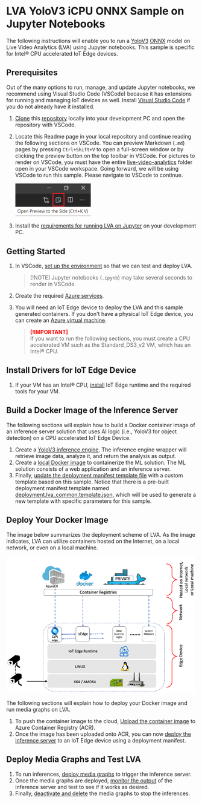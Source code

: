 # LVA YoloV3 iCPU ONNX Sample on Jupyter Notebooks 
The following instructions will enable you to run a [YoloV3](http://pjreddie.com/darknet/yolo/) [ONNX](http://onnx.ai/) model on Live Video Analytics (LVA) using Jupyter notebooks. This sample is specific for Intel® CPU accelerated IoT Edge devices. 

## Prerequisites
Out of the many options to run, manage, and update Jupyter notebooks, we recommend using Visual Studio Code (VSCode) because it has extensions for running and managing IoT devices as well. Install [Visual Studio Code](https://code.visualstudio.com/docs/setup/setup-overview) if you do not already have it installed. 

1. [Clone](https://code.visualstudio.com/Docs/editor/versioncontrol#_cloning-a-repository) this [repository](/../../) locally into your development PC and open the repository with VSCode. 
2. Locate this Readme page in your local repository and continue reading the following sections on VSCode. You can preview Markdown (`.md`) pages by pressing `Ctrl+Shift+V` to open a full-screen window or by clicking the preview button on the top toolbar in VSCode. For pictures to render on VSCode, you must have the entire [live-video-analytics](/../..) folder open in your VSCode workspace. Going forward, we will be using VSCode to run this sample. Please navigate to VSCode to continue. 
   
   <img src="../../../../../../images/_markdown_preview.png" width=200px/> 
   <br>

3. Install the [requirements for running LVA on Jupyter](../../../common/requirements.md) on your development PC.

## Getting Started
1. In VSCode, [set up the environment](../../../common/setup_environment.ipynb) so that we can test and deploy LVA.
   ><span>[!NOTE]</span>
   >Jupyter notebooks (`.ipynb`) may take several seconds to render in VSCode.
2. Create the required [Azure services](../../../common/create_azure_services.ipynb).
3. You will need an IoT Edge device to deploy the LVA and this sample generated containers. If you don't have a physical IoT Edge device, you can create an [Azure virtual machine](../../../common/create_azure_vm.ipynb).

    > <span style="color:red; font-weight:bold"> [!IMPORTANT] </span>  
    > If you want to run the following sections, you must create a CPU accelerated VM such as the Standard_DS3_v2 VM, which has an Intel® CPU.

<!--
    Change the following steps based on specific instructions.
-->

## Install Drivers for IoT Edge Device
1. If your VM has an Intel® CPU, [install](../../../common/install_iotedge_runtime_cpu.md) IoT Edge runtime and the required tools for your VM. 

## Build a Docker Image of the Inference Server
The following sections will explain how to build a Docker container image of an inference server solution that uses AI logic (i.e., YoloV3 for object detection) on a CPU accelerated IoT Edge Device.
1. Create a [YoloV3 inference engine](create_yolov3_icpu_inference_engine.ipynb). The inference engine wrapper will retrieve image data, analyze it, and return the analysis as output.
2. Create a [local Docker image](create_yolov3_icpu_container_image.ipynb) to containerize the ML solution. The ML solution consists of a web application and an inference server.
3. Finally, [update the deployment manifest template file](create_yolov3_icpu_deployment_manifest.ipynb) with a custom template based on this sample. Notice that there is a pre-built deployment manifest template named [deployment.lva_common.template.json](../../../common/deployment.lva_common.template.json), which will be used to generate a new template with specific parameters for this sample.

## Deploy Your Docker Image
The image below summarizes the deployment scheme of LVA. As the image indicates, LVA can utilize containers hosted on the Internet, on a local network, or even on a local machine.

<img src="../../../../../../images/_architecture.png?raw=true" width=500px/>  

The following sections will explain how to deploy your Docker image and run media graphs on LVA. 

1. To push the container image to the cloud, [Upload the container image](../../../common/upload_container_image_to_acr.ipynb) to Azure Container Registry (ACR).
2. Once the image has been uploaded onto ACR, you can now [deploy the inference server](../../../common/deploy_iotedge_modules.ipynb) to an IoT Edge device using a deployment manifest. 

## Deploy Media Graphs and Test LVA
1. To run inferences, [deploy media graphs](../../../common/deploy_media_graph.ipynb) to trigger the inference server.
2. Once the media graphs are deployed, [monitor the output](../../../common/monitor_output.md) of the inference server and test to see if it works as desired.
3. Finally, [deactivate and delete](../../../common/delete_media_graph.ipynb) the media graphs to stop the inferences.
